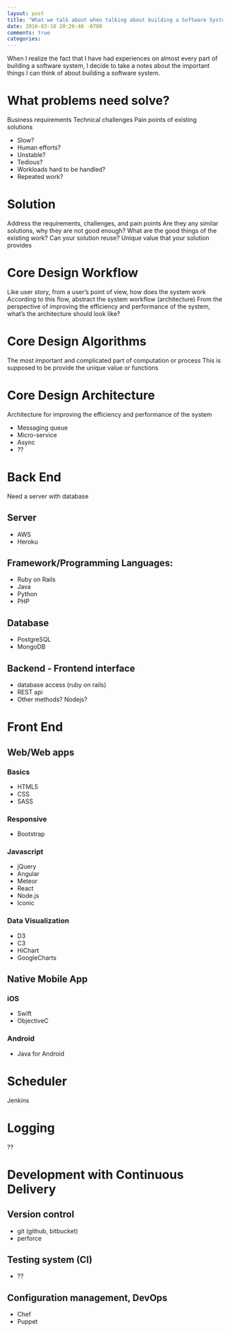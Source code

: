 ```yaml
---
layout: post
title: "What we talk about when talking about building a Software System"
date: 2016-03-18 20:29:40 -0700
comments: true
categories: 
---
```


When I realize the fact that I have had experiences on almost every part of building a software system, I decide to take a notes about the important things I can think of about building a software system.

# What problems need solve?
Business requirements
Technical challenges
Pain points of existing solutions
* Slow?
* Human efforts?
* Unstable?
* Tedious?
* Workloads hard to be handled?
* Repeated work?

# Solution
Address the requirements, challenges, and pain points
Are they any similar solutions, why they are not good enough?
What are the good things of the existing work? Can your solution reuse?
Unique value that your solution provides

# Core Design Workflow
Like user story, from a user’s point of view, how does the system work
According to this flow, abstract the system workflow (architecture)
From the perspective of improving the efficiency and performance of the system, what’s the architecture should look like?

# Core Design Algorithms
The most important and complicated part of computation or process
This is supposed to be provide the unique value or functions

# Core Design Architecture
Architecture for improving the efficiency and performance of the system
* Messaging queue
* Micro-service
* Async
* ??

# Back End
Need a server with database
## Server
* AWS
* Heroku
## Framework/Programming Languages:
* Ruby on Rails
* Java
* Python
* PHP
## Database
* PostgreSQL
* MongoDB
## Backend - Frontend interface
* database access (ruby on rails)
* REST api
* Other methods? Nodejs?

# Front End
## Web/Web apps
### Basics
* HTML5
* CSS
* SASS
### Responsive
* Bootstrap
### Javascript
* jQuery
* Angular
* Meteor
* React
* Node.js
* Iconic
### Data Visualization
* D3
* C3
* HiChart
* GoogleCharts
## Native Mobile App
### iOS
* Swift
* ObjectiveC
### Android
* Java for Android

# Scheduler
Jenkins

# Logging
??

# Development with Continuous Delivery
## Version control
* git (github, bitbucket)
* perforce
## Testing system (CI)
* ??
## Configuration management, DevOps
* Chef
* Puppet

